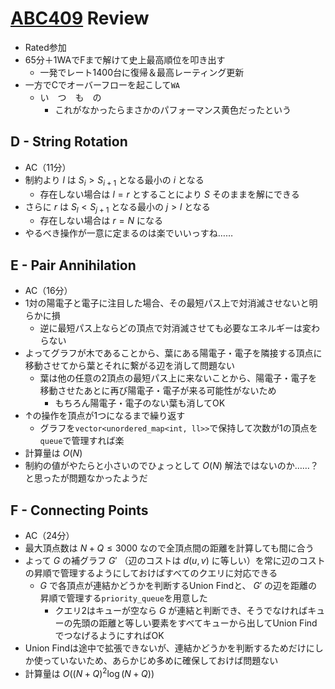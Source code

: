 # [ABC409](https://atcoder.jp/contests/abc409) Review
- Rated参加
- 65分＋1WAでFまで解けて史上最高順位を叩き出す
  - 一発でレート1400台に復帰＆最高レーティング更新
- 一方でCでオーバーフローを起こして`WA`
  - い　つ　も　の
    - これがなかったらまさかのパフォーマンス黄色だったという

## D - String Rotation
- AC（11分）
- 制約より $l$ は $S_i > S_{i+1}$ となる最小の $i$ となる
  - 存在しない場合は $l = r$ とすることにより $S$ そのままを解にできる
- さらに $r$ は $S_l < S_{j+1}$ となる最小の $j > l$ となる
  - 存在しない場合は $r = N$ になる
- やるべき操作が一意に定まるのは楽でいいっすね……

## E - Pair Annihilation
- AC（16分）
- 1対の陽電子と電子に注目した場合、その最短パス上で対消滅させないと明らかに損
  - 逆に最短パス上ならどの頂点で対消滅させても必要なエネルギーは変わらない
- よってグラフが木であることから、葉にある陽電子・電子を隣接する頂点に移動させてから葉とそれに繋がる辺を消して問題ない
  - 葉は他の任意の2頂点の最短パス上に来ないことから、陽電子・電子を移動させたあとに再び陽電子・電子が来る可能性がないため
    - もちろん陽電子・電子のない葉も消してOK
- ↑の操作を頂点が1つになるまで繰り返す
  - グラフを`vector<unordered_map<int, ll>>`で保持して次数が1の頂点を`queue`で管理すれば楽
- 計算量は $O(N)$
- 制約の値がやたらと小さいのでひょっとして $O(N)$ 解法ではないのか……？と思ったが問題なかったようだ

## F - Connecting Points
- AC（24分）
- 最大頂点数は $N + Q \leq 3000$ なので全頂点間の距離を計算しても間に合う
- よって $G$ の補グラフ $G'$ （辺のコストは $d(u, v)$ に等しい）を常に辺のコストの昇順で管理するようにしておけばすべてのクエリに対応できる
  - $G$ で各頂点が連結かどうかを判断するUnion Findと、 $G'$ の辺を距離の昇順で管理する`priority_queue`を用意した
    - クエリ2はキューが空なら $G$ が連結と判断でき、そうでなければキューの先頭の距離と等しい要素をすべてキューから出してUnion FindでつなげるようにすればOK
- Union Findは途中で拡張できないが、連結かどうかを判断するためだけにしか使っていないため、あらかじめ多めに確保しておけば問題ない
- 計算量は $O((N + Q)^2 \log (N+Q))$
